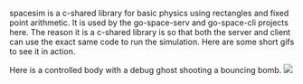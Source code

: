 spacesim is a c-shared library for basic physics using rectangles and fixed point arithmetic. It is used by the go-space-serv and go-space-cli projects here.
The reason it is a c-shared library is so that both the server and client can use the exact same code to run the simulation.
Here are some short gifs to see it in action.

Here is a controlled body with a debug ghost shooting a bouncing bomb.
![](https://gyazo.com/1c2078ee82558974f26f4bb2df23998f.gif)
